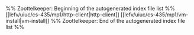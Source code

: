 %% Zoottelkeeper: Beginning of the autogenerated index file list  %%
 [[lefv/uiuc/cs-435/mp1/http-client|http-client]]
 [[lefv/uiuc/cs-435/mp1/vm-install|vm-install]]
%% Zoottelkeeper: End of the autogenerated index file list  %%
